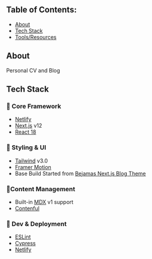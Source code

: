 ## Table of Contents:

- [About](#about)
- [Tech Stack](#tech-stack)
- [Tools/Resources](#tools-and-resources)

## About
Personal CV and Blog    

## Tech Stack

### 🚀 Core Framework
- [Netlify](http://netlify.com)
- [Next.js](https://github.com/vercel/next.js) v12
- [React 18](https://react.dev/blog/2022/03/29/react-v18)

### 🎨 Styling & UI
- [Tailwind](https://tailwindcss.com/) v3.0
- [Framer Motion](https://www.npmjs.com/package/framer-motion)
- Base Build Started from [Bejamas Next.js Blog Theme](https://github.com/netlify-templates/nextjs-blog-theme)

### 📝Content Management
- Built-in [MDX](https://mdxjs.com/) v1 support
- [Contenful](https://www.contentful.com)

### 🔧 Dev & Deployment
- [ESLint](https://eslint.org/)
- [Cypress](https://docs.cypress.io/)
- [Netlify](https://www.netlify.com/)
